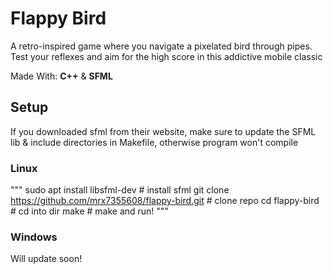 # Flappy Bird
A retro-inspired game where you navigate a pixelated bird through pipes. Test your reflexes and aim for the high score in this addictive mobile classic

Made With: **C++** & **SFML**

## Setup
If you downloaded sfml from their website, make sure to update the SFML lib & include directories in Makefile, otherwise program won't compile

### Linux
"""
sudo apt install libsfml-dev # install sfml
git clone https://github.com/mrx7355608/flappy-bird.git # clone repo
cd flappy-bird # cd into dir
make # make and run!
"""

### Windows
Will update soon!
